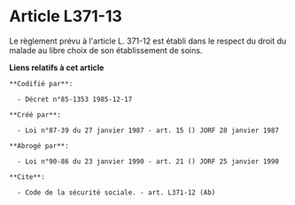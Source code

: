 # Article L371-13

Le règlement prévu à l'article L. 371-12 est établi dans le respect du droit du malade au libre choix de son établissement de
soins.

**Liens relatifs à cet article**

	**Codifié par**:

	  - Décret n°85-1353 1985-12-17

	**Créé par**:

	  - Loi n°87-39 du 27 janvier 1987 - art. 15 () JORF 28 janvier 1987

	**Abrogé par**:

	  - Loi n°90-86 du 23 janvier 1990 - art. 21 () JORF 25 janvier 1990

	**Cite**:

	  - Code de la sécurité sociale. - art. L371-12 (Ab)
